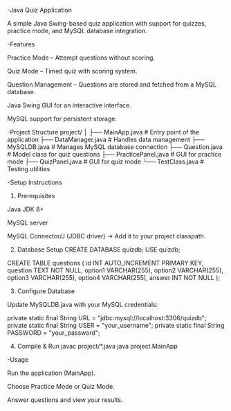-Java Quiz Application

A simple Java Swing-based quiz application with support for quizzes, practice mode, and MySQL database integration.

-Features

Practice Mode – Attempt questions without scoring.

Quiz Mode – Timed quiz with scoring system.

Question Management – Questions are stored and fetched from a MySQL database.

Java Swing GUI for an interactive interface.

MySQL support for persistent storage.

-Project Structure
project/
│
├── MainApp.java         # Entry point of the application
├── DataManager.java     # Handles data management
├── MySQLDB.java         # Manages MySQL database connection
├── Question.java        # Model class for quiz questions
├── PracticePanel.java   # GUI for practice mode
├── QuizPanel.java       # GUI for quiz mode
└── TestClass.java       # Testing utilities

-Setup Instructions
1. Prerequisites

Java JDK 8+

MySQL server

MySQL Connector/J (JDBC driver) → Add it to your project classpath.

2. Database Setup
CREATE DATABASE quizdb;
USE quizdb;

CREATE TABLE questions (
    id INT AUTO_INCREMENT PRIMARY KEY,
    question TEXT NOT NULL,
    option1 VARCHAR(255),
    option2 VARCHAR(255),
    option3 VARCHAR(255),
    option4 VARCHAR(255),
    answer INT NOT NULL
);

3. Configure Database

Update MySQLDB.java with your MySQL credentials:

private static final String URL = "jdbc:mysql://localhost:3306/quizdb";
private static final String USER = "your_username";
private static final String PASSWORD = "your_password";

4. Compile & Run
javac project/*.java
java project.MainApp

-Usage

Run the application (MainApp).

Choose Practice Mode or Quiz Mode.

Answer questions and view your results.
